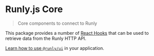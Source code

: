 # Runly.js Core

> Core components to connect to Runly

This package provides a number of [React Hooks](https://reactjs.org/docs/hooks-intro.html) that can be used to retrieve data from the Runly HTTP API.

[Learn how to use `@runly/ui`](https://www.runly.io/docs/integration/js/core/) in your application.
